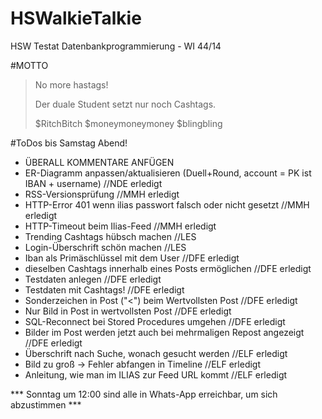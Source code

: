 # HSWalkieTalkie
HSW Testat Datenbankprogrammierung - WI 44/14

#MOTTO
> No more hastags!
>
>Der duale Student setzt nur
>noch Cashtags.
>
>$RitchBitch
>$moneymoneymoney
>$blingbling

#ToDos bis Samstag Abend!
* ÜBERALL KOMMENTARE ANFÜGEN
* ER-Diagramm anpassen/aktualisieren (Duell+Round, account = PK ist IBAN + username)  //NDE erledigt
* RSS-Versionsprüfung                                           //MMH erledigt
* HTTP-Error 401 wenn ilias passwort falsch oder nicht gesetzt  //MMH erledigt
* HTTP-Timeout beim Ilias-Feed                                  //MMH erledigt
* Trending Cashtags hübsch machen                               //LES
* Login-Überschrift schön machen                                //LES
* Iban als Primäschlüssel mit dem User                          //DFE erledigt
* dieselben Cashtags innerhalb eines Posts ermöglichen          //DFE erledigt
* Testdaten anlegen                                             //DFE erledigt
* Testdaten mit Cashtags!                                       //DFE erledigt
* Sonderzeichen in Post ("<") beim Wertvollsten Post            //DFE erledigt
* Nur Bild in Post in wertvollsten Post                         //DFE erledigt
* SQL-Reconnect bei Stored Procedures umgehen                   //DFE erledigt
* Bilder im Post werden jetzt auch bei mehrmaligen Repost angezeigt //DFE erledigt
* Überschrift nach Suche, wonach gesucht werden                 //ELF erledigt
* Bild zu groß -> Fehler abfangen in Timeline                   //ELF erledigt
* Anleitung, wie man im ILIAS zur Feed URL kommt                //ELF erledigt

*** Sonntag um 12:00 sind alle in Whats-App erreichbar, um sich abzustimmen ***